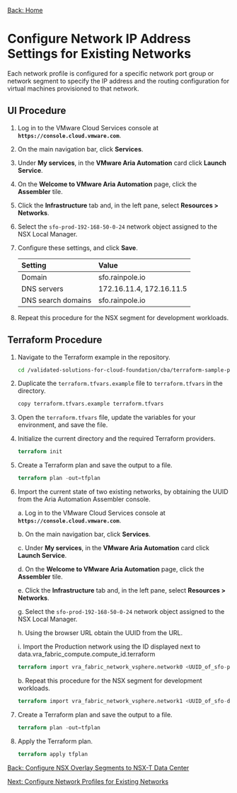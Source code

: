 [Back: Home](README.md)

# Configure Network IP Address Settings for Existing Networks

Each network profile is configured for a specific network port group or network segment to specify the IP address and the routing configuration for virtual machines provisioned to that network.

## UI Procedure

1. Log in to the VMware Cloud Services console at **`https://console.cloud.vmware.com`**.

2. On the main navigation bar, click **Services**.

3. Under **My services**, in the **VMware Aria Automation** card click **Launch Service**.

4. On the **Welcome to VMware Aria Automation** page, click the **Assembler** tile.

5. Click the **Infrastructure** tab and, in the left pane, select **Resources > Networks**.

6. Select the `sfo-prod-192-168-50-0-24` network object assigned to the NSX Local Manager.

7. Configure these settings, and click **Save**.

   | **Setting**           | **Value**                |
   | :-                    | :-                       |
   | Domain                | sfo.rainpole.io          |
   | DNS servers           | 172.16.11.4, 172.16.11.5 |
   | DNS search domains    | sfo.rainpole.io          |

8. Repeat this procedure for the NSX segment for development workloads.

## Terraform Procedure

1. Navigate to the Terraform example in the repository.

   ```bash
   cd /validated-solutions-for-cloud-foundation/cba/terraform-sample-project/07-assembler-network-fabric
   ```

2. Duplicate the `terraform.tfvars.example` file to `terraform.tfvars` in the directory.

   ```bash
   copy terraform.tfvars.example terraform.tfvars
   ```

3. Open the `terraform.tfvars` file, update the variables for your environment, and save the file.

4. Initialize the current directory and the required Terraform providers.

   ```terraform
   terraform init
   ```

5. Create a Terraform plan and save the output to a file.

   ```terraform
   terraform plan -out=tfplan
   ```

6. Import the current state of two existing networks, by obtaining the UUID from the Aria Automation Assembler console.

   a. Log in to the VMware Cloud Services console at **`https://console.cloud.vmware.com`**.

   b. On the main navigation bar, click **Services**.

   c. Under **My services**, in the **VMware Aria Automation** card click **Launch Service**.

   d. On the **Welcome to VMware Aria Automation** page, click the **Assembler** tile.

   e. Click the **Infrastructure** tab and, in the left pane, select **Resources > Networks**.

   g. Select the `sfo-prod-192-168-50-0-24` network object assigned to the NSX Local Manager.

   h. Using the browser URL obtain the UUID from the URL.

   i. Import the Production network using the ID displayed next to data.vra_fabric_compute.compute_id.terraform

   ```terraform
   terraform import vra_fabric_network_vsphere.network0 <UUID_of_sfo-prod-192-168-50-0-24>
   ```

   b. Repeat this procedure for the NSX segment for development workloads.

   ```terraform
   terraform import vra_fabric_network_vsphere.network1 <UUID_of_sfo-dev-192-168-51-0-24>
   ```

7. Create a Terraform plan and save the output to a file.

   ```terraform
   terraform plan -out=tfplan
   ```  

8. Apply the Terraform plan.

   ```terraform
   terraform apply tfplan
   ```

[Back: Configure NSX Overlay Segments to NSX-T Data Center](6-configure-nsx-segements.md)

[Next: Configure Network Profiles for Existing Networks](8-configure-network-profile.md)
